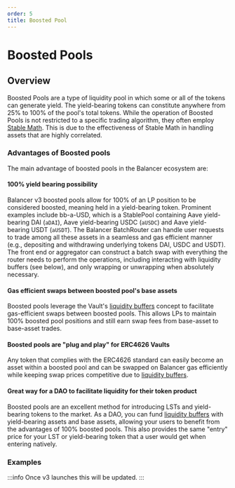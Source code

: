 ```yaml
---
order: 5
title: Boosted Pool
---
```

# Boosted Pools

## Overview

Boosted Pools are a type of liquidity pool in which some or all of the tokens can generate yield. The yield-bearing tokens can constitute anywhere from 25% to 100% of the pool's total tokens. While the operation of Boosted Pools is not restricted to a specific trading algorithm, they often employ [Stable Math](/concepts/explore-available-balancer-pools/stable-pool/stable-math.html). This is due to the effectiveness of Stable Math in handling assets that are highly correlated.

### Advantages of Boosted pools

The main advantage of boosted pools in the Balancer ecosystem are:

#### 100% yield bearing possibility
Balancer v3 boosted pools allow for 100% of an LP position to be considered boosted, meaning held in a yield-bearing token. Prominent examples include bb-a-USD, which is a StablePool containing Aave yield-bearing DAI (`aDAI`), Aave yield-bearing USDC (`aUSDC`) and Aave yield-bearing USDT (`aUSDT`). The Balancer BatchRouter can handle user requests to trade among all these assets in a seamless and gas efficient manner (e.g., depositing and withdrawing underlying tokens DAI, USDC and USDT). The front end or aggregator can construct a batch swap with everything the router needs to perform the operations, including interacting with liquidity buffers (see below), and only wrapping or unwrapping when absolutely necessary.

#### Gas efficient swaps between boosted pool's base assets
Boosted pools leverage the Vault's [liquidity buffers](/concepts/vault/buffer.html#erc4626-liquidity-buffers) concept to facilitate gas-efficient swaps between boosted pools. This allows LPs to maintain 100% boosted pool positions and still earn swap fees from base-asset to base-asset trades.

#### Boosted pools are "plug and play" for ERC4626 Vaults
Any token that complies with the ERC4626 standard can easily become an asset within a boosted pool and can be swapped on Balancer gas efficiently while keeping swap prices competitive due to [liquidity buffers](/concepts/vault/buffer.html#erc4626-liquidity-buffers).

#### Great way for a DAO to facilitate liquidity for their token product
Boosted pools are an excellent method for introducing LSTs and yield-bearing tokens to the market. As a DAO, you can fund [liquidity buffers](/concepts/vault/buffer.html#erc4626-liquidity-buffers) with yield-bearing assets and base assets, allowing your users to benefit from the advantages of 100% boosted pools. This also provides the same "entry" price for your LST or yield-bearing token that a user would get when entering natively.

### Examples

:::info
Once v3 launches this will be updated.
:::